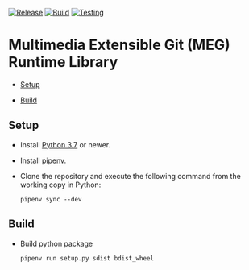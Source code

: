[![Release](https://github.com/MultimediaExtensibleGit/Runtime/workflows/Release/badge.svg?event=release)](https://github.com/MultimediaExtensibleGit/Runtime/releases/latest) [![Build](https://github.com/MultimediaExtensibleGit/Runtime/workflows/Build/badge.svg?branch=master)](https://github.com/MultimediaExtensibleGit/Runtime/actions/) [![Testing](https://github.com/MultimediaExtensibleGit/Runtime/workflows/Testing/badge.svg?branch=testing)](https://github.com/MultimediaExtensibleGit/Runtime/actions/)

# Multimedia Extensible Git (MEG) Runtime Library

* [Setup](#setup)

* [Build](#build)

## Setup

* Install [Python 3.7](https://www.python.org/downloads/) or newer.

* Install [pipenv](https://packaging.python.org/tutorials/managing-dependencies/).

* Clone the repository and execute the following command from the working copy in Python:

  `pipenv sync --dev`

## Build

* Build python package

  `pipenv run setup.py sdist bdist_wheel`
